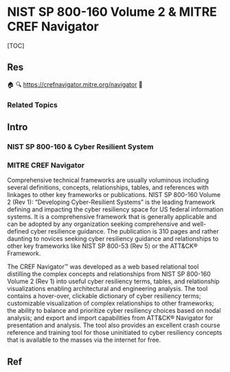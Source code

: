 # NIST SP 800-160 Volume 2 & MITRE CREF Navigator

[TOC]



## Res
🏠 
🔍 https://crefnavigator.mitre.org/navigator
🚧 


### Related Topics



## Intro
### NIST SP 800-160 & Cyber Resilient System



### MITRE CREF Navigator
Comprehensive technical frameworks are usually voluminous including several definitions, concepts, relationships, tables, and references with linkages to other key frameworks or publications. NIST SP 800-160 Volume 2 (Rev 1): “Developing Cyber-Resilient Systems” is the leading framework defining and impacting the cyber resiliency space for US federal information systems. It is a comprehensive framework that is generally applicable and can be adopted by any organization seeking comprehensive and well-defined cyber resilience guidance. The publication is 310 pages and rather daunting to novices seeking cyber resiliency guidance and relationships to other key frameworks like NIST SP 800-53 (Rev 5) or the ATT&CK® Framework. 

The CREF Navigator™ was developed as a web based relational tool distilling the complex concepts and relationships from NIST SP 800-160 Volume 2 (Rev 1) into useful cyber resiliency terms, tables, and relationship visualizations enabling architectural and engineering analysis. The tool contains a hover-over, clickable dictionary of cyber resiliency terms; customizable visualization of complex relationships to other frameworks; the ability to balance and prioritize cyber resiliency choices based on nodal analysis; and export and import capabilities from ATT&CK® Navigator for presentation and analysis. The tool also provides an excellent crash course reference and training tool for those uninitiated to cyber resiliency concepts that is available to the masses via the internet for free.



## Ref
